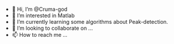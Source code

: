 - 👋 Hi, I’m @Cruma-god
- 👀 I’m interested in Matlab
- 🌱 I’m currently learning some algorithms about Peak-detection.
- 💞️ I’m looking to collaborate on ...
- 📫 How to reach me ...

<!---
Cruma-god/Cruma-god is a ✨ special ✨ repository because its `README.md` (this file) appears on your GitHub profile.
You can click the Preview link to take a look at your changes.
--->
